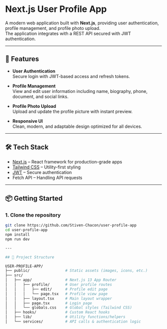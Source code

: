 # Next.js User Profile App

A modern web application built with **Next.js**, providing user authentication, profile management, and profile photo upload.  
The application integrates with a REST API secured with JWT authentication.

---

## 🚀 Features

- **User Authentication**  
  Secure login with JWT-based access and refresh tokens.

- **Profile Management**  
  View and edit user information including name, biography, phone, document, and social links.

- **Profile Photo Upload**  
  Upload and update the profile picture with instant preview.

- **Responsive UI**  
  Clean, modern, and adaptable design optimized for all devices.

---

## 🛠️ Tech Stack

- [Next.js](https://nextjs.org/) – React framework for production-grade apps  
- [Tailwind CSS](https://tailwindcss.com/) – Utility-first styling  
- [JWT](https://jwt.io/) – Secure authentication  
- Fetch API – Handling API requests  

---

## 📦 Getting Started

### 1. Clone the repository
```bash
git clone https://github.com/Stiven-Chacon/user-profile-app
cd user-profile-app
npm install
npm run dev

---

## 📂 Project Structure

USER-PROFILE-APP/
├── public/                # Static assets (images, icons, etc.)
├── src/
│   ├── app/               # Next.js 13 App Router
│   │   ├── profile/       # User profile routes
│   │   │   ├── edit/      # Profile edit page
│   │   │   └── page.tsx   # Profile view page
│   │   ├── layout.tsx     # Main layout wrapper
│   │   ├── page.tsx       # Login page
│   │   └── globals.css    # Global styles (Tailwind CSS)
│   ├── hooks/             # Custom React hooks
│   ├── lib/               # Utility functions/helpers
│   └── services/          # API calls & authentication logic



